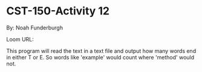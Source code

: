 # CST-150-Activity 12
By: Noah Funderburgh

Loom URL: 

This program will read the text in a text file and output how many words end in either T or E.
So words like 'example' would count where 'method' would not.